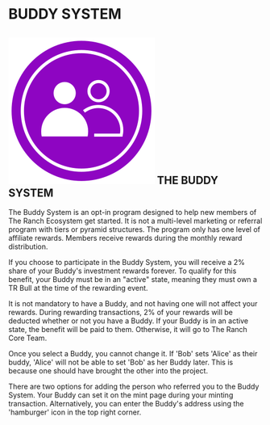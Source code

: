 # BUDDY SYSTEM

## ![](<../../.gitbook/assets/Buddy System.svg>) **THE BUDDY SYSTEM**

The Buddy System is an opt-in program designed to help new members of The Ranch Ecosystem get started. It is not a multi-level marketing or referral program with tiers or pyramid structures. The program only has one level of affiliate rewards. Members receive rewards during the monthly reward distribution.

If you choose to participate in the Buddy System, you will receive a 2% share of your Buddy's investment rewards forever. To qualify for this benefit, your Buddy must be in an "active" state, meaning they must own a TR Bull at the time of the rewarding event.

It is not mandatory to have a Buddy, and not having one will not affect your rewards. During rewarding transactions, 2% of your rewards will be deducted whether or not you have a Buddy. If your Buddy is in an active state, the benefit will be paid to them. Otherwise, it will go to The Ranch Core Team.

Once you select a Buddy, you cannot change it. If 'Bob' sets 'Alice' as their buddy, 'Alice' will not be able to set 'Bob' as her Buddy later. This is because one should have brought the other into the project.

There are two options for adding the person who referred you to the Buddy System. Your Buddy can set it on the mint page during your minting transaction. Alternatively, you can enter the Buddy's address using the 'hamburger' icon in the top right corner.&#x20;







